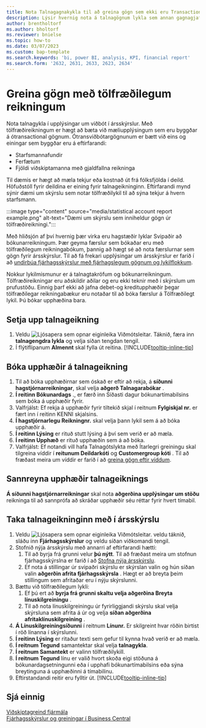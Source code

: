 ```yaml
---
title: Nota Talnagagnakykla til að greina gögn sem ekki eru Transactional
description: Lýsir hvernig nota á talnagögnum lykla sem annan gagnagjafa fyrir greiningu.
author: brentholtorf
ms.author: bholtorf
ms.reviewer: bnielse
ms.topic: how-to
ms.date: 03/07/2023
ms.custom: bap-template
ms.search.keywords: 'bi, power BI, analysis, KPI, financial report'
ms.search.form: '2632, 2631, 2633, 2623, 2634'
---
```

# <a name="analyze-data-with-statistical-accounts"></a><a name="analyze-data-with-statistical-accounts"></a><a name="analyze-data-with-statistical-accounts"></a>Greina gögn með tölfræðilegum reikningum

Nota talnagykla í upplýsingar um viðbót í ársskýrslur. Með tölfræðireikningum er hægt að bæta við mæliupplýsingum sem eru byggðar á ótransactional gögnum. Ótransviðbótargögnunum er bætt við eins og einingar sem byggðar eru á eftirfarandi:

* Starfsmannafundir
* Ferfætum
* Fjöldi viðskiptamanna með gjaldfallna reikninga

Til dæmis er hægt að mæla tekjur eða kostnað út frá fólksfjölda í deild. Höfuðstóll fyrir deildina er eining fyrir talnageikninginn. Eftirfarandi mynd sýnir dæmi um skýrslu sem notar tölfræðilykil til að sýna tekjur á hvern starfsmann.

:::image type="content" source="media/statistical account report example.png" alt-text="Dæmi um skýrslu sem inniheldur gögn úr tölfræðireikningi.":::

Með hliðsjón af því hvernig þær virka eru hagstæðir lyklar Svipaðir að bókunarreikningum. Þær geyma færslur sem bókaðar eru með tölfræðilegum reikningabókum, þannig að hægt sé að nota færslurnar sem gögn fyrir ársskýrslur. Til að fá frekari upplýsingar um ársskýrslur er farið í að  [undirbúa fjárhagsskýrslur með fjárhagslegum gögnum og lykilflokkum](bi-how-work-account-schedule.md). 

Nokkur lykilmismunur er á talnagtakröfum og bókunarreikningum. Tölfræðireikningar eru aðskildir aðilar og eru ekki teknir með í skýrslum um prufustöðu. Einnig þarf ekki að jafna debet-og kreditupphæðir þegar tölfræðilegar reikningabækur eru notaðar til að bóka færslur á Tölfræðilegt lykil. Þú bókar upphæðina bara.

## <a name="set-up-a-statistical-account"></a><a name="set-up-a-statistical-account"></a><a name="set-up-a-statistical-account"></a>Setja upp talnageikning

1. Veldu ![Ljósapera sem opnar eiginleika Viðmótsleitar.](media/ui-search/search_small.png "Segðu mér hvað þú vilt gera") Táknið, færa inn  **talnagengdra lykla** og velja síðan tengdan tengil.
1. Í flýtiflipanum **Almennt** skal fylla út reitina. [!INCLUDE[tooltip-inline-tip](includes/tooltip-inline-tip_md.md)]

## <a name="post-amounts-to-a-statistical-account"></a><a name="post-amounts-to-a-statistical-account"></a><a name="post-amounts-to-a-statistical-account"></a>Bóka upphæðir á talnageikning

1. Til að bóka upphæðirnar sem óskað er eftir að rekja, á  **síðunni hagstjórnarreikningar**, skal velja  **aðgerð Talnagarabókar** .
1.  **Í reitinn Bókunardags**  ., er færð inn Síðasti dagur bókunartímabilsins sem bóka á upphæðir fyrir.
1. Valfrjálst: Ef rekja á upphæðir fyrir tiltekið skjal í reitnum  **Fylgiskjal nr.**  er fært inn í reitinn KENNI skjalsins.
1.  **Í hagstjórnarlegu Reikningnr.**  skal velja þann lykil sem á að bóka upphæðir á.
1.  **Í reitinn Lýsing**  er rituð stutt lýsing á því sem verið er að mæla.  
1.  **Í reitinn Upphæð**  er rituð upphæðin sem á að bóka. 
1. Valfrjálst: Ef notandi vill hafa Talnagótslykta með Ítarlegri greiningu skal tilgreina víddir í  **reitunum Deildarkóti**  og  **Customergroup kóti** . Til að fræðast meira um víddir er farið í að  [greina gögn eftir víddum](bi-how-analyze-data-dimension.md).

## <a name="verify-statistical-account-amounts"></a><a name="verify-statistical-account-amounts"></a><a name="verify-statistical-account-amounts"></a>Sannreyna upphæðir talnageiknings

 **Á síðunni hagstjórnarreikningar**  skal nota  **aðgerðina upplýsingar um stöðu**  reikninga til að sannprófa að skráðar upphæðir séu réttar fyrir hvert tímabil.  

## <a name="include-the-statistical-account-in-a-financial-report"></a><a name="include-the-statistical-account-in-a-financial-report"></a><a name="include-the-statistical-account-in-a-financial-report"></a>Taka talnageikninginn með í ársskýrslu

1. Veldu ![Ljósapera sem opnar eiginleika Viðmótsleitar.](media/ui-search/search_small.png "Segðu mér hvað þú vilt gera") veldu táknið, sláðu inn **Fjárhagsskýrslur** og veldu síðan viðkomandi tengil.
1. Stofnið nýja ársskýrslu með annarri af eftirfarandi hætti:
    1. Til að byrja frá grunni velur  **þú nýtt**. Til að fræðast meira um stofnun fjárhagsskýrslna er farið í að  [Stofna nýja ársskýrslu](bi-how-work-account-schedule.md#create-a-new-financial-report).
    1. Ef nota á stillingar úr svipaðri skýrslu er skýrslan valin og hún síðan valin  **aðgerðin afrita fjárhagsskýrsla** . Hægt er að breyta þeim stillingum sem afritaðar eru í nýju skýrslunni.
1. Bættu við tölfræðilegum lykli:
    1. Ef þú ert að  **byrja frá grunni skaltu velja aðgerðina Breyta línuskilgreiningu** .
    1. Til að nota línuskilgreiningu úr fyrirliggjandi skýrslu skal velja skýrsluna sem afrita á úr og velja  **síðan aðgerðina afritaklínuskilgreining** .
1.  **Á Línuskilgreiningsíðunni**  í reitnum  **Línunr.** Er skilgreint hvar röðin birtist í röð línanna í skýrslunni.
1.  **Í reitinn Lýsing**  er ritaður texti sem gefur til kynna hvað verið er að mæla.
1.  **Í reitnum Tegund**  samantektar skal velja  **talnagykla**.
1.  **Í reitnum Samantekt**  er valinn tölfræðilykill.
1.  **Í reitnum Tegund**  línu er valið hvort skoða eigi stöðuna á bókunardagsetningunni eða í upphafi bókunartímabilsins eða sýna breytinguna á upphæðinni á tímabilinu.
1. Eftirstandandi reitir eru fylltir út. [!INCLUDE[tooltip-inline-tip](includes/tooltip-inline-tip_md.md)]

## <a name="see-also"></a><a name="see-also"></a><a name="see-also"></a>Sjá einnig

[Viðskiptagreind fjármála](bi.md)  
[Fjárhagsskýrslur og greiningar í Business Central](finance-reports.md)
